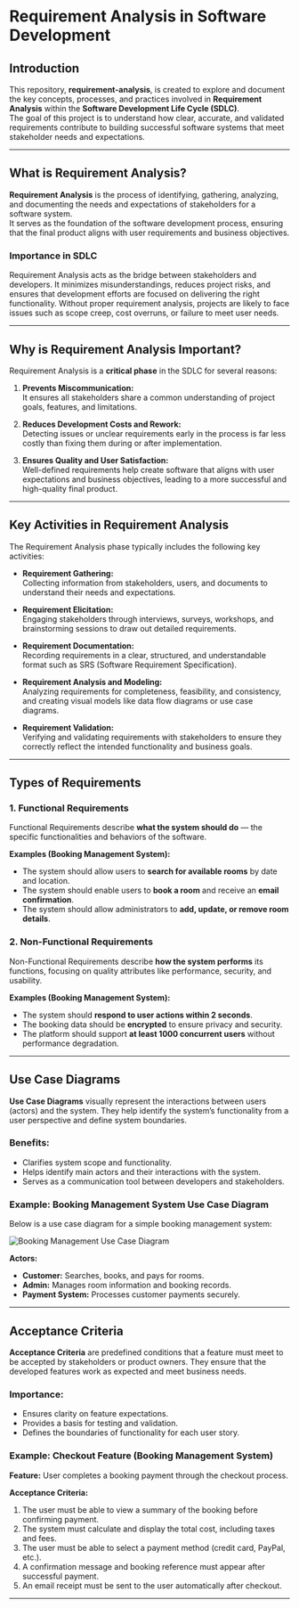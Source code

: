 # Requirement Analysis in Software Development  

## Introduction  
This repository, **requirement-analysis**, is created to explore and document the key concepts, processes, and practices involved in **Requirement Analysis** within the **Software Development Life Cycle (SDLC)**.  
The goal of this project is to understand how clear, accurate, and validated requirements contribute to building successful software systems that meet stakeholder needs and expectations.

---

## What is Requirement Analysis?  
**Requirement Analysis** is the process of identifying, gathering, analyzing, and documenting the needs and expectations of stakeholders for a software system.  
It serves as the foundation of the software development process, ensuring that the final product aligns with user requirements and business objectives.  

### Importance in SDLC  
Requirement Analysis acts as the bridge between stakeholders and developers. It minimizes misunderstandings, reduces project risks, and ensures that development efforts are focused on delivering the right functionality. Without proper requirement analysis, projects are likely to face issues such as scope creep, cost overruns, or failure to meet user needs.

---

## Why is Requirement Analysis Important?  
Requirement Analysis is a **critical phase** in the SDLC for several reasons:  

1. **Prevents Miscommunication:**  
   It ensures all stakeholders share a common understanding of project goals, features, and limitations.  

2. **Reduces Development Costs and Rework:**  
   Detecting issues or unclear requirements early in the process is far less costly than fixing them during or after implementation.  

3. **Ensures Quality and User Satisfaction:**  
   Well-defined requirements help create software that aligns with user expectations and business objectives, leading to a more successful and high-quality final product.  

---

## Key Activities in Requirement Analysis  

The Requirement Analysis phase typically includes the following key activities:  

- **Requirement Gathering:**  
  Collecting information from stakeholders, users, and documents to understand their needs and expectations.  

- **Requirement Elicitation:**  
  Engaging stakeholders through interviews, surveys, workshops, and brainstorming sessions to draw out detailed requirements.  

- **Requirement Documentation:**  
  Recording requirements in a clear, structured, and understandable format such as SRS (Software Requirement Specification).  

- **Requirement Analysis and Modeling:**  
  Analyzing requirements for completeness, feasibility, and consistency, and creating visual models like data flow diagrams or use case diagrams.  

- **Requirement Validation:**  
  Verifying and validating requirements with stakeholders to ensure they correctly reflect the intended functionality and business goals.  

---

## Types of Requirements  

### 1. Functional Requirements  
Functional Requirements describe **what the system should do** — the specific functionalities and behaviors of the software.  

**Examples (Booking Management System):**  
- The system should allow users to **search for available rooms** by date and location.  
- The system should enable users to **book a room** and receive an **email confirmation**.  
- The system should allow administrators to **add, update, or remove room details**.  

### 2. Non-Functional Requirements  
Non-Functional Requirements describe **how the system performs** its functions, focusing on quality attributes like performance, security, and usability.  

**Examples (Booking Management System):**  
- The system should **respond to user actions within 2 seconds**.  
- The booking data should be **encrypted** to ensure privacy and security.  
- The platform should support **at least 1000 concurrent users** without performance degradation.  

---

## Use Case Diagrams  

**Use Case Diagrams** visually represent the interactions between users (actors) and the system. They help identify the system’s functionality from a user perspective and define system boundaries.  

### Benefits:  
- Clarifies system scope and functionality.  
- Helps identify main actors and their interactions with the system.  
- Serves as a communication tool between developers and stakeholders.  

### Example: Booking Management System Use Case Diagram  

Below is a use case diagram for a simple booking management system:  

![Booking Management Use Case Diagram](https://drive.google.com/uc?export=view&id=1ctzxqJDQVwbD8LbJLO-qwBhBCfdrq3Qo)

**Actors:**  
- **Customer:** Searches, books, and pays for rooms.  
- **Admin:** Manages room information and booking records.  
- **Payment System:** Processes customer payments securely.  

---

## Acceptance Criteria  

**Acceptance Criteria** are predefined conditions that a feature must meet to be accepted by stakeholders or product owners. They ensure that the developed features work as expected and meet business needs.  

### Importance:  
- Ensures clarity on feature expectations.  
- Provides a basis for testing and validation.  
- Defines the boundaries of functionality for each user story.  

### Example: Checkout Feature (Booking Management System)  

**Feature:** User completes a booking payment through the checkout process.  

**Acceptance Criteria:**  
1. The user must be able to view a summary of the booking before confirming payment.  
2. The system must calculate and display the total cost, including taxes and fees.  
3. The user must be able to select a payment method (credit card, PayPal, etc.).  
4. A confirmation message and booking reference must appear after successful payment.  
5. An email receipt must be sent to the user automatically after checkout.  

---


